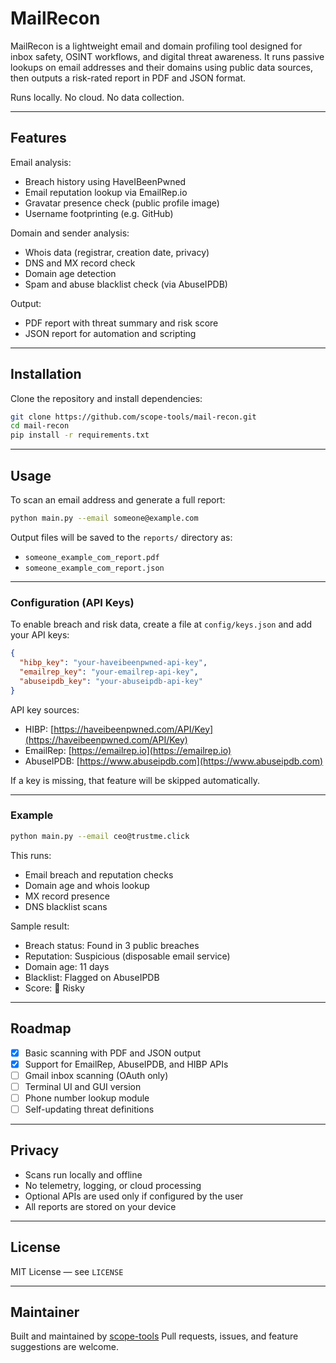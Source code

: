 # MailRecon

MailRecon is a lightweight email and domain profiling tool designed for inbox safety, OSINT workflows, and digital threat awareness. It runs passive lookups on email addresses and their domains using public data sources, then outputs a risk-rated report in PDF and JSON format.

Runs locally. No cloud. No data collection.

---

## Features

Email analysis:
- Breach history using HaveIBeenPwned
- Email reputation lookup via EmailRep.io
- Gravatar presence check (public profile image)
- Username footprinting (e.g. GitHub)

Domain and sender analysis:
- Whois data (registrar, creation date, privacy)
- DNS and MX record check
- Domain age detection
- Spam and abuse blacklist check (via AbuseIPDB)

Output:
- PDF report with threat summary and risk score
- JSON report for automation and scripting

---

## Installation

Clone the repository and install dependencies:

```bash
git clone https://github.com/scope-tools/mail-recon.git
cd mail-recon
pip install -r requirements.txt
```

---

## Usage

To scan an email address and generate a full report:

```bash
python main.py --email someone@example.com
```

Output files will be saved to the `reports/` directory as:

- `someone_example_com_report.pdf`
- `someone_example_com_report.json`

---

### Configuration (API Keys)

To enable breach and risk data, create a file at `config/keys.json` and add your API keys:

```json
{
  "hibp_key": "your-haveibeenpwned-api-key",
  "emailrep_key": "your-emailrep-api-key",
  "abuseipdb_key": "your-abuseipdb-api-key"
}
```

API key sources:

- HIBP: [https://haveibeenpwned.com/API/Key](https://haveibeenpwned.com/API/Key)
- EmailRep: [https://emailrep.io](https://emailrep.io)
- AbuseIPDB: [https://www.abuseipdb.com](https://www.abuseipdb.com)

If a key is missing, that feature will be skipped automatically.

---

### Example

```bash
python main.py --email ceo@trustme.click
```

This runs:

- Email breach and reputation checks
- Domain age and whois lookup
- MX record presence
- DNS blacklist scans

Sample result:

- Breach status: Found in 3 public breaches
- Reputation: Suspicious (disposable email service)
- Domain age: 11 days
- Blacklist: Flagged on AbuseIPDB
- Score: 🔴 Risky

---

## Roadmap

- [x] Basic scanning with PDF and JSON output
- [x] Support for EmailRep, AbuseIPDB, and HIBP APIs
- [ ] Gmail inbox scanning (OAuth only)
- [ ] Terminal UI and GUI version
- [ ] Phone number lookup module
- [ ] Self-updating threat definitions

---

## Privacy

- Scans run locally and offline
- No telemetry, logging, or cloud processing
- Optional APIs are used only if configured by the user
- All reports are stored on your device

---

## License

MIT License — see `LICENSE`

---

## Maintainer

Built and maintained by [scope-tools](https://github.com/scope-tools)
Pull requests, issues, and feature suggestions are welcome.

```


```



